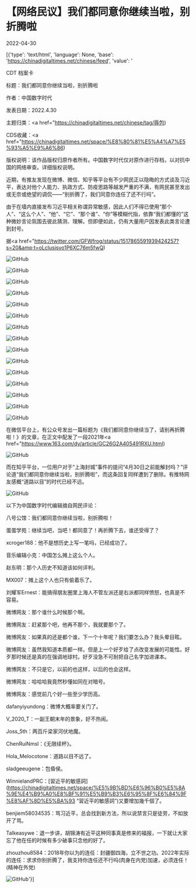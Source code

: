 # 【网络民议】我们都同意你继续当啦，别折腾啦

2022-04-30

[{'type': 'text/html', 'language': None, 'base': 'https://chinadigitaltimes.net/chinese/feed', 'value': '

CDT 档案卡

标题：我们都同意你继续当啦，别折腾啦

作者：中国数字时代

发表日期：2022.4.30

主题归类：<a href="https://chinadigitaltimes.net/chinese/tag/辱包)

CDS收藏：<a href="https://chinadigitaltimes.net/space/%E8%80%81%E5%A4%A7%E5%93%A5%E9%A6%86)

版权说明：该作品版权归原作者所有。中国数字时代仅对原作进行存档，以对抗中国的网络审查。详细版权说明。





近期，有推友发现在微博、微信、知乎等平台有不少网民正以隐晦的方式谈及习近平，表达对他个人能力、执政方式、防疫思路等越发严重的不满，有网民甚至发出或无奈或绝望的调侃——“别折腾了，我们同意你连任了还不行吗”。

由于在墙内直接发布习近平相关称谓异常敏感，因此人们不得已使用“那个人”、“这么个人”、“他”、“它”、“那个谁”、“你”等模糊代指，依靠“我们都懂的”这种微妙言论氛围去彼此猜测、理解。但即便如此，仍有大量用户因发表此类言论遭到封号。

据<a href="https://twitter.com/GFWfrog/status/1517865591939424257?s=20&amp;t=oLclusjsvo1P6XC76m5fwQ)

![GitHub](https://chinadigitaltimes.net/chinese/files/2022/04/image-1651322747500.png)

![GitHub](https://chinadigitaltimes.net/chinese/files/2022/04/image-1651322756019.png)

![GitHub](https://chinadigitaltimes.net/chinese/files/2022/04/image-1651323265762.png)

![GitHub](https://chinadigitaltimes.net/chinese/files/2022/04/image-1651323325953.png)

![GitHub](https://chinadigitaltimes.net/chinese/files/2022/04/image-1651323333700.png)

![GitHub](https://chinadigitaltimes.net/chinese/files/2022/04/FQYVAruWQAEsWA4-921x1024.jpeg)

![GitHub](https://chinadigitaltimes.net/chinese/files/2022/04/FQwp3t9aQAcJ1v1-1024x996.jpeg)

![GitHub](https://chinadigitaltimes.net/chinese/files/2022/04/FQweRIiWUAYSdht.jpeg)

![GitHub](https://chinadigitaltimes.net/chinese/files/2022/04/FQUNoPOXoAMZREN.jpeg)

![GitHub](https://chinadigitaltimes.net/chinese/files/2022/04/FRBnXuqWUAE418e.jpeg)

![GitHub](https://chinadigitaltimes.net/chinese/files/2022/04/FRBnYC_WQAA0rct.jpeg)

![GitHub](https://chinadigitaltimes.net/chinese/files/2022/04/FRBfbZyaAAE4NWz-1024x755.jpeg)

![GitHub](https://chinadigitaltimes.net/chinese/files/2022/04/FQZOkk-akAILzsY-576x1024.jpeg)

![GitHub](https://chinadigitaltimes.net/chinese/files/2022/04/FQbGDbNacAMmu_d-473x1024.jpeg)

![GitHub](https://chinadigitaltimes.net/chinese/files/2022/04/FQbGDbNakAAoC6W-473x1024.jpeg)

在微信平台上，有公众号发出一篇标题为《我们都同意你继续当了，请别再折腾啦！》的文章，在正文中配发了一段2021年<a href="https://www.163.com/dy/article/GC26G2A405491RXU.html)

![GitHub](https://chinadigitaltimes.net/chinese/files/2022/04/image-1651326522799.png)

而在知乎平台，一位用户对于“上海封城”事件的提问“4月30日之前能解封吗？”评论道“我们都同意你继续当啦，别折腾啦”，而这条回复同样遭到了删除。有推特网友感概“道路以目”的时代已经不远。

![GitHub](https://chinadigitaltimes.net/chinese/files/2022/04/image-1651327244826.png)

以下为中国数字时代编辑摘自网民评论：



八号公馆：我们都同意你继续当啦，别折腾啦！

蛋蛋学苑：继续当吧，当吧！都同意了！再折腾下去，谁还受得了？

xcroger188：他不是想历史上写一笔吗，已经成功了。

音乐编辑小克：中国怎么摊上这么个人。

赵东明：那个人历史不知道该如何评判。

MX007：摊上这个人也只有偷着乐了。

刘耀军Ernest：能搞得朋友圈里上海人不管左派还是右派都同样愤怒，也真是不容易。

微博网友：那个谁什么时候那个啊。

微博网友：赶紧那个吧，他再不那个，我就要那个了。

微博网友：如果真的还是都个谁，下一个十年呢？我们要怎么办？我头晕目眩。

微博网友：虽然我知道本质都一样。但是上一个好歹给了点改变发展的可能性。好歹那时候还是真的在强调地球村。好歹没急不可耐把自己名字加进课本。

微博网友：不只是它，以前的也这样，以后的也会这样。

微博网友：哈哈哈我竟然秒懂如同在对暗号。

微博网友：感觉前几个好一些至少学历高。

dafanyiyundong：微博大概率要关门了。

V_2020_T：一副王朝末年的景象，好不热闹。

Joss_5th：两百斤梁家河伏地魔。

ChenRuiNmsl：《无限续杯》。

Hola_Melocotone：道路以目不远了。

sladgeeugene：包昏侯。

WinnielandPRC：[習近平的敏感詞](https://chinadigitaltimes.net/space/%E5%9B%BD%E6%96%B0%E5%8A%9E%E4%B9%A0%E8%BF%91%E5%B9%B3%E6%95%8F%E6%84%9F%E8%AF%8D%E5%BA%93 &#8220;習近平的敏感詞&#8221;)又要增加幾千個了。

benjiem58034535：骂习近平，总会找到新方法，所以说禁言只是徒劳，不如放开了骂。

Talkeasywe：退一步讲，胡锦涛有近平这种同事真是修来的福报，一下就让大家忘了他在任的时候有多少破事只念他的好了。

zhouzhou8584：2018年你以为的连任：封疆御四海，立不世之功。2022年实际的连任：求求你别折腾了，我支持你连任还不行吗(肉身在内党)加速，必须连任！(精神在外党)



![GitHub](https://chinadigitaltimes.net/chinese/files/2022/04/FRGwqQHWYAEhVgX-571x1024.jpeg)'}]
